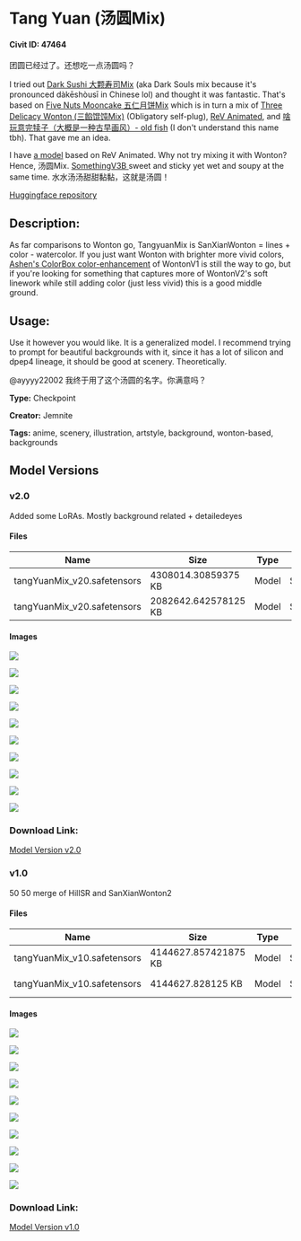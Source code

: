 # Tang Yuan (汤圆Mix)

#### Civit ID: 47464

<p>团圆已经过了。还想吃一点汤圆吗？</p><p>I tried out <a target="_blank" rel="ugc" href="https://civitai.com/models/24779/dark-sushi-mix-mix">Dark Sushi 大颗寿司Mix</a> (aka Dark Souls mix because it's pronounced dàkēshòusī in Chinese lol) and thought it was fantastic. That's based on <a target="_blank" rel="ugc" href="https://civitai.com/models/21409/five-nuts-mixed-mix">Five Nuts Mooncake 五仁月饼Mix</a> which is in turn a mix of <a target="_blank" rel="ugc" href="https://civitai.com/models/20330/three-delicacy-wonton-mix">Three Delicacy Wonton (三餡馄饨Mix)</a> (Obligatory self-plug), <a target="_blank" rel="ugc" href="https://civitai.com/models/7371/rev-animated">ReV Animated</a>, and <a target="_blank" rel="ugc" href="https://civitai.com/models/14978/old-fish">啥玩意完犊子（大概是一种古早画风）- old fish</a> (I don't understand this name tbh). That gave me an idea.</p><p>I have <a target="_blank" rel="ugc" href="https://civitai.com/models/27880/hillmix">a model</a> based on ReV Animated. Why not try mixing it with Wonton? Hence, 汤圆Mix. <a rel="ugc" href="https://huggingface.co/NoCrypt/SomethingV3">SomethingV3B </a>sweet and sticky yet wet and soupy at the same time. 水水汤汤甜甜黏黏，这就是汤圆！</p><p><a target="_blank" rel="ugc" href="https://huggingface.co/Jemnite/SomethingSweetAndSticky/">Huggingface repository</a></p><h2>Description:</h2><p>As far comparisons to Wonton go, TangyuanMix is SanXianWonton = lines + color - watercolor. If you just want Wonton with brighter more vivid colors, <a target="_blank" rel="ugc" href="https://civitai.com/models/25324/wonton-colorbox-enhanced">Ashen's ColorBox color-enhancement</a> of WontonV1 is still the way to go, but if you're looking for something that captures more of WontonV2's soft linework while still adding color (just less vivid) this is a good middle ground.</p><h2><strong>Usage:</strong></h2><p>Use it however you would like. It is a generalized model. I recommend trying to prompt for beautiful backgrounds with it, since it has a lot of silicon and dpep4 lineage, it should be good at scenery. Theoretically.</p><p></p><p>@ayyyy22002 我终于用了这个汤圆的名字。你满意吗？</p>

**Type:** Checkpoint

**Creator:** Jemnite

**Tags:** anime, scenery, illustration, artstyle, background, wonton-based, backgrounds

## Model Versions

### v2.0

<p>Added some LoRAs. Mostly background related + detailedeyes</p>

#### Files

| Name | Size | Type | Format | Download Url | AutoV1 | AutoV2 | SHA256 | CRC32 | BLAKE3 |
| --- | --- | --- | --- | --- | --- | --- | --- | --- | --- |
| tangYuanMix_v20.safetensors | 4308014.30859375 KB | Model | SafeTensor | https://civitai.com/api/download/models/53697 | 8D8FDEAE | 2F55E610F2 | 2F55E610F27ED718C10FB5A1F52B27ECE7AEA209424F86F83A9962AA2394894D | D12C5469 | 700216D8DF615AAA73FC6612C3373622FC1418F8D967F1432B343EC698EED2F2 |
| tangYuanMix_v20.safetensors | 2082642.642578125 KB | Model | SafeTensor | https://civitai.com/api/download/models/53697?type=Model&format=SafeTensor&size=pruned&fp=fp16 | 1016DC2F | 3E6D61F05C | 3E6D61F05C1A08EAE0C51F79694AE04C0C2C7755A5B011CCB0776A5D45A04848 | 4DE57C6C | F7A6DE62390D5A59EE42BF6C78F24566F5655C09C0D00A84BDC0BB35C80A515F |

#### Images

<p><img src="https://image.civitai.com/xG1nkqKTMzGDvpLrqFT7WA/2713dbc9-ca32-4e19-e574-647e072ab100/width=450/581339.jpeg" /></p>

<p><img src="https://image.civitai.com/xG1nkqKTMzGDvpLrqFT7WA/78cf6ab4-4abc-41c5-47dc-fd5e29203600/width=450/581336.jpeg" /></p>

<p><img src="https://image.civitai.com/xG1nkqKTMzGDvpLrqFT7WA/4ba59cad-7f50-4561-aae8-b6168834c400/width=450/581334.jpeg" /></p>

<p><img src="https://image.civitai.com/xG1nkqKTMzGDvpLrqFT7WA/a46d619a-5f37-401a-24b3-af70a8e09600/width=450/581333.jpeg" /></p>

<p><img src="https://image.civitai.com/xG1nkqKTMzGDvpLrqFT7WA/10a67acc-4920-4078-6615-0b7901468800/width=450/581384.jpeg" /></p>

<p><img src="https://image.civitai.com/xG1nkqKTMzGDvpLrqFT7WA/19a33878-f242-4724-33b0-cfc69d837900/width=450/581337.jpeg" /></p>

<p><img src="https://image.civitai.com/xG1nkqKTMzGDvpLrqFT7WA/58f67e6c-44b1-4837-d8cd-14083cd58400/width=450/581340.jpeg" /></p>

<p><img src="https://image.civitai.com/xG1nkqKTMzGDvpLrqFT7WA/a7cbf012-fd01-4159-f12c-56d592873400/width=450/581331.jpeg" /></p>

<p><img src="https://image.civitai.com/xG1nkqKTMzGDvpLrqFT7WA/8fab7d6a-8b9c-4db4-8938-66cb90b44600/width=450/581332.jpeg" /></p>

<p><img src="https://image.civitai.com/xG1nkqKTMzGDvpLrqFT7WA/8b8b0abd-a430-4c37-8b03-a3b112278e00/width=450/581338.jpeg" /></p>

### Download Link:

[Model Version v2.0](https://civitai.com/api/download/models/53697)

### v1.0

<p>50 50 merge of HillSR and SanXianWonton2</p>

#### Files

| Name | Size | Type | Format | Download Url | AutoV1 | AutoV2 | SHA256 | CRC32 | BLAKE3 |
| --- | --- | --- | --- | --- | --- | --- | --- | --- | --- |
| tangYuanMix_v10.safetensors | 4144627.857421875 KB | Model | SafeTensor | https://civitai.com/api/download/models/52055 | 416DD799 | CB6EFB2245 | CB6EFB2245CD1414908EE6E1CE863BE811C42E12230A4325E2E5E2106A43188E | BFF6512A | 56624425794CDD3DC4E2F8B91F67A20FC53C326DCACB7CD33A3DF5E1EDBA61B7 |
| tangYuanMix_v10.safetensors | 4144627.828125 KB | Model | SafeTensor | https://civitai.com/api/download/models/52055?type=Model&format=SafeTensor&size=pruned&fp=fp16 | 70DAB46D | B36476A408 | B36476A408FAC98B01F79340D2D6B3D2467551A5E3D79C5992F54C7FD87029B8 | D7623788 | AD4BA44697586B05F4ECC4B8F5409DCBB65C32254F09A04FBE33B3D743718A86 |

#### Images

<p><img src="https://image.civitai.com/xG1nkqKTMzGDvpLrqFT7WA/ac94a7af-d76e-4099-d7b6-4c7143679100/width=450/561187.jpeg" /></p>

<p><img src="https://image.civitai.com/xG1nkqKTMzGDvpLrqFT7WA/f5dd8def-f81a-481d-1ab6-4edbf1410b00/width=450/561185.jpeg" /></p>

<p><img src="https://image.civitai.com/xG1nkqKTMzGDvpLrqFT7WA/b9e7bb74-8217-4b0e-3176-16b936ed7e00/width=450/561193.jpeg" /></p>

<p><img src="https://image.civitai.com/xG1nkqKTMzGDvpLrqFT7WA/cf5e106c-ce7d-48ca-d745-c6318c53a600/width=450/561190.jpeg" /></p>

<p><img src="https://image.civitai.com/xG1nkqKTMzGDvpLrqFT7WA/c51b7d74-7c9b-492e-b266-29f4dd1f3f00/width=450/561184.jpeg" /></p>

<p><img src="https://image.civitai.com/xG1nkqKTMzGDvpLrqFT7WA/4f46aa88-8589-4009-58e4-60e6aa349500/width=450/561192.jpeg" /></p>

<p><img src="https://image.civitai.com/xG1nkqKTMzGDvpLrqFT7WA/06a0ee5c-8142-443b-c5ff-fd8deae21a00/width=450/561189.jpeg" /></p>

<p><img src="https://image.civitai.com/xG1nkqKTMzGDvpLrqFT7WA/1269bcaa-b972-414e-8561-e15a1e1bfe00/width=450/561186.jpeg" /></p>

<p><img src="https://image.civitai.com/xG1nkqKTMzGDvpLrqFT7WA/a6d487c1-3355-4985-d213-0baadd4e0500/width=450/561195.jpeg" /></p>

<p><img src="https://image.civitai.com/xG1nkqKTMzGDvpLrqFT7WA/845cdcec-e194-4f1f-2611-0764b51f4100/width=450/561209.jpeg" /></p>

### Download Link:

[Model Version v1.0](https://civitai.com/api/download/models/52055)

